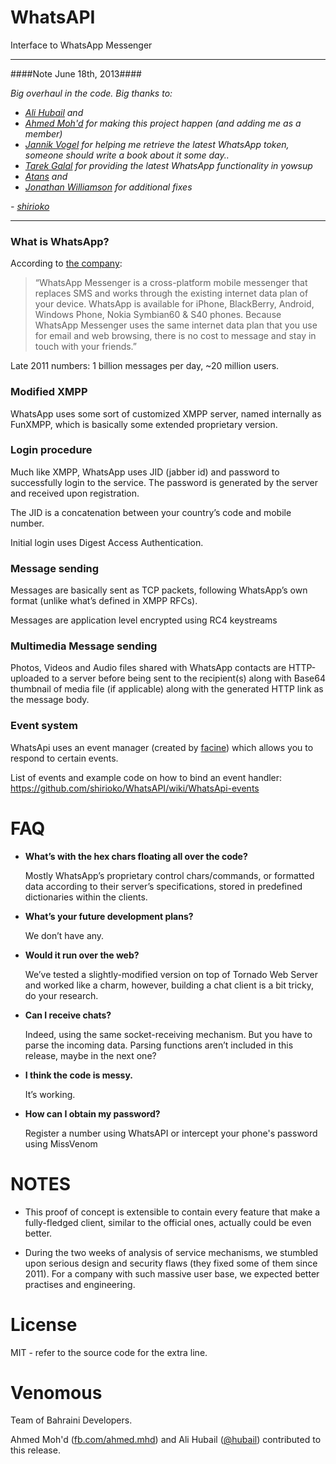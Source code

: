 # WhatsAPI

Interface to WhatsApp Messenger

----------

####Note June 18th, 2013####

*Big overhaul in the code. Big thanks to:*
- *[Ali Hubail](https://github.com/hubail) and*
- *[Ahmed Moh'd](fb.com/ahmed.mhd) for making this project happen (and adding me as a member)*
- *[Jannik Vogel](https://github.com/JayFoxRox) for helping me retrieve the latest WhatsApp token, someone should write a book about it some day..*
- *[Tarek Galal](https://github.com/tgalal) for providing the latest WhatsApp functionality in yowsup*
- *[Atans](https://github.com/atans) and*
- *[Jonathan Williamson](https://github.com/jonnywilliamson) for additional fixes*

*\- [shirioko](https://github.com/shirioko)*


----------

### What is WhatsApp?
According to [the company](http://www.whatsapp.com/): 

> “WhatsApp Messenger is a cross-platform mobile messenger that replaces SMS and works through the existing internet data plan of your device. WhatsApp is available for iPhone, BlackBerry, Android, Windows Phone, Nokia Symbian60 & S40 phones. Because WhatsApp Messenger uses the same internet data plan that you use for email and web browsing, there is no cost to message and stay in touch with your friends.”

Late 2011 numbers: 1 billion messages per day, ~20 million users.

### Modified XMPP
WhatsApp uses some sort of customized XMPP server, named internally as FunXMPP, which is basically some extended proprietary version.

### Login procedure
Much like XMPP, WhatsApp uses JID (jabber id) and password to successfully login to the service. The password is generated by the server and received upon registration.


The JID is a concatenation between your country’s code and mobile number.

Initial login uses Digest Access Authentication.

### Message sending
Messages are basically sent as TCP packets, following WhatsApp’s own format (unlike what’s defined in XMPP RFCs).

Messages are application level encrypted using RC4 keystreams

### Multimedia Message sending
Photos, Videos and Audio files shared with WhatsApp contacts are HTTP-uploaded to a server before being sent to the recipient(s) along with Base64 thumbnail of media file (if applicable) along with the generated HTTP link as the message body.

### Event system
WhatsApi uses an event manager (created by [facine](https://github.com/facine)) which allows you to respond to certain events.

List of events and example code on how to bind an event handler:
https://github.com/shirioko/WhatsAPI/wiki/WhatsApi-events

# FAQ


- **What’s with the hex chars floating all over the code?**

	Mostly WhatsApp’s proprietary control chars/commands, or formatted data according to their server’s specifications, stored in predefined dictionaries within the clients.

- **What’s your future development plans?**

	We don’t have any.

- **Would it run over the web?**

	We’ve tested a slightly-modified version on top of Tornado Web Server and worked like a charm, however, building a chat client is a bit tricky, do your research.

- **Can I receive chats?**

	Indeed, using the same socket-receiving mechanism. But you have to parse the incoming data. Parsing functions aren’t included in this release, maybe in the next one?

- **I think the code is messy.**

	It’s working.

- **How can I obtain my password?**

	Register a number using WhatsAPI or intercept your phone's password using MissVenom

# NOTES

- This proof of concept is extensible to contain every feature that make a fully-fledged client, similar to the official ones, actually could be even better.

- During the two weeks of analysis of service mechanisms, we stumbled upon serious design and security flaws (they fixed some of them since 2011). For a company with such massive user base, we expected better practises and engineering.

# License

MIT - refer to the source code for the extra line.

# Venomous

Team of Bahraini Developers.

Ahmed Moh'd ([fb.com/ahmed.mhd](https://www.facebook.com/ahmed.mhd)) and Ali Hubail ([@hubail](https://twitter.com/hubail)) contributed to this release.
